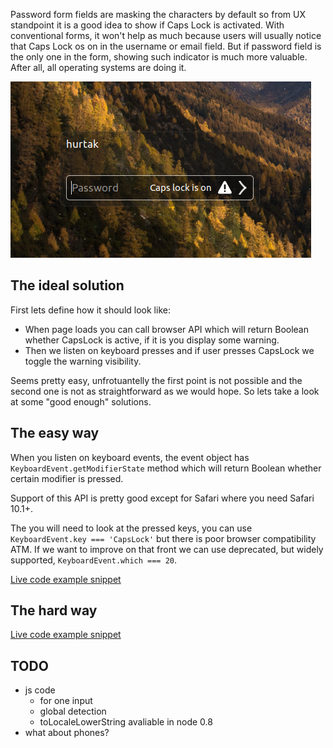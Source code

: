 Password form fields are masking the characters by default so from UX standpoint it is a good idea to show if Caps Lock is activated. With conventional forms, it won't help as much because users will usually notice that Caps Lock os on in the username or email field. But if password field is the only one in the form, showing such indicator is much more valuable. After all, all operating systems are doing it.

<img
    src="./images/linux.png"
    alt="Linux login screen with Caps Lock on"
    title="Linux login screen with Caps Lock on">

## The ideal solution

First lets define how it should look like:

- When page loads you can call browser API which will return Boolean whether CapsLock is active, if it is you display some warning.
- Then we listen on keyboard presses and if user presses CapsLock we toggle the warning visibility.

Seems pretty easy, unfrotuantelly the first point is not possible and the second one is not as straightforward as we would hope. So lets take a look at some "good enough" solutions.

## The easy way

When you listen on keyboard events, the event object has `KeyboardEvent.getModifierState` method which will return Boolean whether certain modifier is pressed.
<!-- TODO: https://developer.mozilla.org/en-US/docs/Web/API/KeyboardEvent/getModifierState -->
<!-- TODO: http://caniuse.com/#feat=keyboardevent-getmodifierstate -->
Support of this API is pretty good except for Safari where you need Safari 10.1+.

The you will need to look at the pressed keys, you can use `KeyboardEvent.key === 'CapsLock'` but there is poor browser compatibility ATM. If we want to improve on that front we can use deprecated, but widely supported, `KeyboardEvent.which === 20`.
<!-- TODO: http://caniuse.com/#feat=keyboardevent-which -->

<a href="./snippets/easy-way.html">
    Live code example snippet
</a>

## The hard way

<a href="./snippets/the-hard-way.html">
    Live code example snippet
</a>

## TODO

- js code
    - for one input
    - global detection
    - toLocaleLowerString avaliable in node 0.8
- what about phones?
